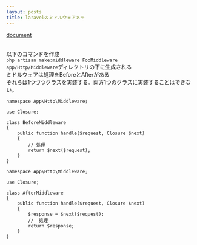```yaml
---
layout: posts
title: laravelのミドルウェアメモ 
---
```

[document](https://laravel.com/docs/5.2/middleware)   
<br>

以下のコマンドを作成  
`php artisan make:middleware FooMiddleware`  
`app/Http/Middleware`ディレクトリの下に生成される  
ミドルウェアは処理をBeforeとAfterがある  
それらは1つづつクラスを実装する。両方1つのクラスに実装することはできない。  

```
namespace App\Http\Middleware;

use Closure;

class BeforeMiddleware
{
    public function handle($request, Closure $next)
    {
        // 処理
        return $next($request);
    }
}
```

```
namespace App\Http\Middleware;

use Closure;

class AfterMiddleware
{
    public function handle($request, Closure $next)
    {
        $response = $next($request);
        //  処理
        return $response;
    }
}
```



